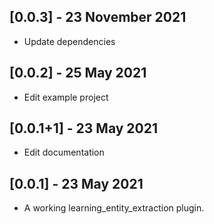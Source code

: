 ## [0.0.3] - 23 November 2021

* Update dependencies

## [0.0.2] - 25 May 2021

* Edit example project

## [0.0.1+1] - 23 May 2021

* Edit documentation

## [0.0.1] - 23 May 2021

* A working learning_entity_extraction plugin.
